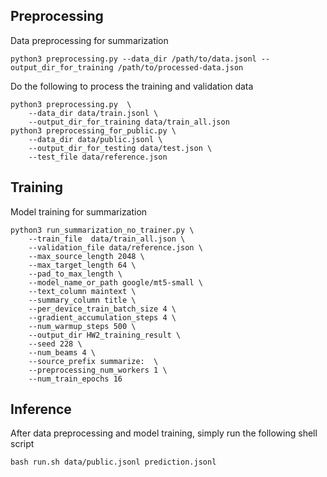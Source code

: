 ## Preprocessing
Data preprocessing for summarization
```
python3 preprocessing.py --data_dir /path/to/data.jsonl --output_dir_for_training /path/to/processed-data.json
```
Do the following to process the training and validation data
```
python3 preprocessing.py  \
    --data_dir data/train.jsonl \
    --output_dir_for_training data/train_all.json
python3 preprocessing_for_public.py \
    --data_dir data/public.jsonl \
    --output_dir_for_testing data/test.json \
    --test_file data/reference.json
```

## Training
Model training for summarization
```
python3 run_summarization_no_trainer.py \
    --train_file  data/train_all.json \
    --validation_file data/reference.json \
    --max_source_length 2048 \
    --max_target_length 64 \
    --pad_to_max_length \
    --model_name_or_path google/mt5-small \
    --text_column maintext \
    --summary_column title \
    --per_device_train_batch_size 4 \
    --gradient_accumulation_steps 4 \
    --num_warmup_steps 500 \
    --output_dir HW2_training_result \
    --seed 228 \
    --num_beams 4 \
    --source_prefix summarize:  \
    --preprocessing_num_workers 1 \
    --num_train_epochs 16
```
## Inference
After data preprocessing and model training, simply run the following shell script
```
bash run.sh data/public.jsonl prediction.jsonl
```
